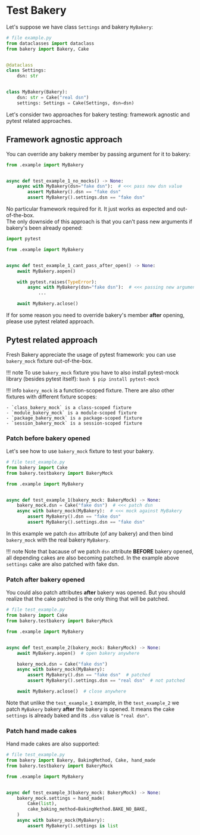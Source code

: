 # Test Bakery
Let's suppose we have class `Settings` and bakery `MyBakery`:
```python
# file example.py
from dataclasses import dataclass
from bakery import Bakery, Cake


@dataclass
class Settings:
    dsn: str


class MyBakery(Bakery):
    dsn: str = Cake("real dsn")
    settings: Settings = Cake(Settings, dsn=dsn)
```
Let's consider two approaches for bakery testing: framework agnostic and pytest related approaches.

## Framework agnostic approach
You can override any bakery member by passing argument for it to bakery:
```python
from .example import MyBakery


async def test_example_1_no_mocks() -> None:
    async with MyBakery(dsn="fake dsn"):  # <<< pass new dsn value
        assert MyBakery().dsn == "fake dsn"
        assert MyBakery().settings.dsn == "fake dsn"
```
No particular framework required for it. It just works as expected and out-of-the-box.    
The only downside of this approach is that you can't pass new arguments if bakery's been already opened:
```python
import pytest

from .example import MyBakery


async def test_example_1_cant_pass_after_open() -> None:
    await MyBakery.aopen()

    with pytest.raises(TypeError):
        async with MyBakery(dsn="fake dsn"):  # <<< passing new arguments after open is prohibited
            ...

    await MyBakery.aclose()
```
If for some reason you need to override bakery's member **after** opening, please use pytest related approach.

## Pytest related approach
Fresh Bakery appreciate the usage of pytest framework: you can use `bakery_mock` fixture out-of-the-box.

!!! note
    To use `bakery_mock` fixture you have to also install pytest-mock library (besides pytest itself):
    ```bash
    $ pip install pytest-mock
    ```

!!! info
    `bakery_mock` is a function-scoped fixture. There are also other fixtures with different fixture scopes:   

    - `class_bakery_mock` is a class-scoped fixture
    - `module_bakery_mock` is a module-scoped fixture
    - `package_bakery_mock` is a package-scoped fixture
    - `session_bakery_mock` is a session-scoped fixture

### Patch before bakery opened
Let's see how to use `bakery_mock` fixture to test your bakery.
```python
# file test_example.py
from bakery import Cake
from bakery.testbakery import BakeryMock

from .example import MyBakery


async def test_example_1(bakery_mock: BakeryMock) -> None:
    bakery_mock.dsn = Cake("fake dsn")  # <<< patch dsn
    async with bakery_mock(MyBakery):  # <<< mock against MyBakery
        assert MyBakery().dsn == "fake dsn"
        assert MyBakery().settings.dsn == "fake dsn"
```
In this example we patch `dsn` attribute (of any bakery) and then bind `bakery_mock` with the real bakery `MyBakery`.

!!! note
    Note that bacause of we patch `dsn` attribute **BEFORE** bakery opened, all depending cakes are also becoming patched. In the example above `settings` cake are also patched with fake dsn.

### Patch after bakery opened
You could also patch attributes **after** bakery was opened. But you should realize that the cake patched is the only thing that will be patched.

```python
# file test_example.py
from bakery import Cake
from bakery.testbakery import BakeryMock

from .example import MyBakery


async def test_example_2(bakery_mock: BakeryMock) -> None:
    await MyBakery.aopen()  # open bakery anywhere

    bakery_mock.dsn = Cake("fake dsn")
    async with bakery_mock(MyBakery):
        assert MyBakery().dsn == "fake dsn"  # patched
        assert MyBakery().settings.dsn == "real dsn"  # not patched

    await MyBakery.aclose()  # close anywhere
```
Note that unlike the `test_example_1` example, in the `test_example_2` we patch `MyBakery` bakery **after** the bakery is opened. It means the cake `settings` is already baked and its `.dsn` value is `"real dsn"`.

### Patch hand made cakes
Hand made cakes are also supported:
```python
# file test_example.py
from bakery import Bakery, BakingMethod, Cake, hand_made
from bakery.testbakery import BakeryMock

from .example import MyBakery


async def test_example_3(bakery_mock: BakeryMock) -> None:
    bakery_mock.settings = hand_made(
        Cake(list),
        cake_baking_method=BakingMethod.BAKE_NO_BAKE,
    )
    async with bakery_mock(MyBakery):
        assert MyBakery().settings is list
```
